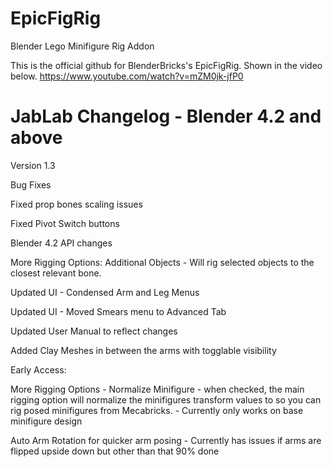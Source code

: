 # EpicFigRig
Blender Lego Minifigure Rig Addon

This is the official github for BlenderBricks's EpicFigRig. Shown in the video below. https://www.youtube.com/watch?v=mZM0jk-jfP0

# JabLab Changelog - Blender 4.2 and above

Version 1.3

Bug Fixes

Fixed prop bones scaling issues

Fixed Pivot Switch buttons

Blender 4.2 API changes

More Rigging Options: Additional Objects - Will rig selected objects to the closest relevant bone. 

Updated UI - Condensed Arm and Leg Menus

Updated UI - Moved Smears menu to Advanced Tab

Updated User Manual to reflect changes

Added Clay Meshes in between the arms with togglable visibility

Early Access:

More Rigging Options - Normalize Minifigure - when checked, the main rigging option will normalize the minifigures transform values to so you can rig posed minifigures from Mecabricks. - Currently only works on base minifigure design

Auto Arm Rotation for quicker arm posing - Currently has issues if arms are flipped upside down but other than that 90% done